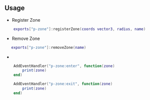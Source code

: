 ## Usage

- Register Zone
```lua
    exports["p-zone"]:registerZone(coords vector3, radius, name)
```

- Remove Zone
```lua
   exports["p-zone"]:removeZone(name)
```

- 

```lua
    AddEventHandler("p-zone:enter", function(zone)
        print(zone)
    end)

    AddEventHandler("p-zone:exit", function(zone)
        print(zone)
    end)
```
